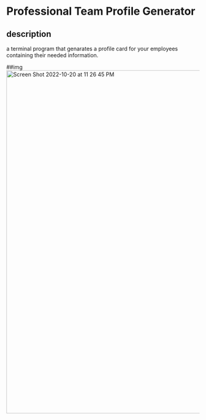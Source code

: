 # Professional Team Profile Generator 

## description 
a terminal program that genarates a profile card for your employees containing their needed information.

##img
<img width="894" alt="Screen Shot 2022-10-20 at 11 26 45 PM" src="https://user-images.githubusercontent.com/110582217/197111862-42772f33-af29-4861-9cf9-220bd300b06d.png">
